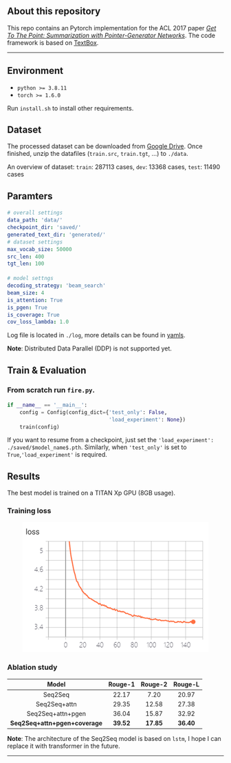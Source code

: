 ## About this repository  

This repo contains an Pytorch implementation for the ACL 2017 paper *[Get To The Point: Summarization with Pointer-Generator Networks](https://arxiv.org/abs/1704.04368)*. The code framework is based on [TextBox](https://github.com/RUCAIBox/TextBox).

---

## Environment 

- `python >= 3.8.11` 
- `torch >= 1.6.0`

Run `install.sh` to install other requirements.

## Dataset
The processed dataset can be downloaded from [Google Drive](https://drive.google.com/file/d/1jflhxnTcuo74AzD1a2aTPoaw17lUnmuG/view?usp=sharing). Once finished, unzip the datafiles (`train.src`, `train.tgt`, ...) to `./data`. 

An overview of dataset: `train`: 287113 cases, `dev`: 13368 cases, `test`: 11490 cases


## Paramters

```yaml
# overall settings
data_path: 'data/'
checkpoint_dir: 'saved/'
generated_text_dir: 'generated/'
# dataset settings
max_vocab_size: 50000
src_len: 400
tgt_len: 100

# model settngs
decoding_strategy: 'beam_search'
beam_size: 4
is_attention: True
is_pgen: True
is_coverage: True
cov_loss_lambda: 1.0
```
Log file is located in `./log`, more details can be found in [yamls](www.github.com).

**Note**: Distributed Data Parallel (DDP) is not supported yet.


## Train & Evaluation

### From scratch run `fire.py`.
```python 
if __name__ == '__main__':
    config = Config(config_dict={'test_only': False,
                                 'load_experiment': None})
    train(config)
```

If you want to resume from a checkpoint, just set the `'load_experiment': ./saved/$model_name$.pth`. Similarly, when `'test_only'` is set to `True`,`'load_experiment'` is required.

## Results

The best model is trained on a TITAN Xp GPU (8GB usage).

### Training loss 
<div align="center"><img src="images/loss.png" /></div> 

### Ablation study
<table align="center">
<thead>
<tr>
<th align="center">Model</th>
<th align="center">Rouge-1</th>
<th align="center">Rouge-2</th>
<th align="center">Rouge-L</th>
</tr>
</thead>
<tbody>
<tr>
<td align="center">Seq2Seq</td>
<td align="center">22.17</td>
<td align="center">7.20</td>
<td align="center">20.97</td>
</tr>
<tr>
<td align="center">Seq2Seq+attn</td>
<td align="center">29.35</td>
<td align="center">12.58</td>
<td align="center">27.38</td>
</tr>
<tr>
<td align="center">Seq2Seq+attn+pgen</td>
<td align="center">36.04</td>
<td align="center">15.87</td>
<td align="center">32.92</td>
</tr>
<tr>
<td align="center"><strong>Seq2Seq+attn+pgen+coverage</strong></td>
<td align="center"><strong>39.52</strong></td>
<td align="center"><strong>17.85</strong></td>
<td align="center"><strong>36.40</strong></td>
</tr>
</tbody>
</table>

**Note**: The architecture of the Seq2Seq model is based on `lstm`, I hope I can replace it with transformer in the future.

---

